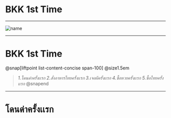 # BKK 1st Time #

---

![name](https://scontent.fkkc2-1.fna.fbcdn.net/v/t1.15752-9/78326865_601446323934668_2973275936260096000_n.png?_nc_cat=111&_nc_eui2=AeHlNvPbKvrAMgvKlnRZDDe12lTIimEc0WbdOiqXBfNaFxu9FehqScipe1NGs3ajBJRga0AGdbb3RTt8zC9PWXtYdBnSxNqM1ECie1I0o3bvFQ&_nc_ohc=usgbaJE-oE4AQlDxBqiqWLqLdKEPhHbYW-Oahsym5_A3Z7m4MvwJF0BDA&_nc_ht=scontent.fkkc2-1.fna&oh=cc8c007d8fc9a55d2b4dafba2f9702b3&oe=5E7CC1E9)

---
# BKK 1st Time
@snap[liftpoint list-content-concise span-100] @size1.5em 
  >*1.โดนด่าครั้งเเรก*
  *2.สั่งอาหารไทยครั้งเเรก*
  *3.เจอผีครั้งเเรก*
  *4.ซื้อหวยครั้งเเรก*
  *5.ซื้อไทยครั้งเเรก*
  @snapend
---
# โดนด่าครั้งเเรก #
